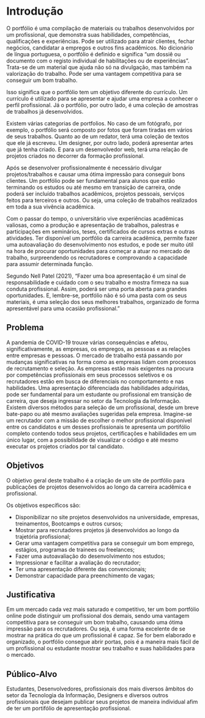 # Introdução

O portfólio é uma compilação de materiais ou trabalhos desenvolvidos por um profissional, que demonstra suas habilidades, competências, qualificações e experiências. Pode ser utilizado para atrair clientes, fechar negócios, candidatar a empregos e outros fins acadêmicos. No dicionário de língua portuguesa, o portfólio é definido e significa “um dossiê ou documento com o registo individual de habilitações ou de experiências”. Trata-se de um material que ajuda não só na divulgação, mas também na valorização do trabalho. Pode ser uma vantagem competitiva para se conseguir um bom trabalho. 

Isso significa que o portfólio tem um objetivo diferente do currículo. Um currículo é utilizado para se apresentar e ajudar uma empresa a conhecer o perfil profissional. Já o portfólio, por outro lado, é uma coleção de amostras de trabalhos já desenvolvidos. 

Existem várias categorias de portfolios. No caso de um fotógrafo, por exemplo, o portfólio será composto por fotos que foram tiradas em vários de seus trabalhos. Quanto ao de um redator, terá uma coleção de textos que ele já escreveu. Um designer, por outro lado, poderá apresentar artes que já tenha criado. E para um desenvolvedor web, terá uma relação de projetos criados no decorrer da formação profissional. 

Após se desenvolver profissionalmente é necessário divulgar projetos/trabalhos e causar uma ótima impressão para conseguir bons clientes. Um portfólio pode ser fundamental para alunos que estão terminando os estudos ou até mesmo em transição de carreira, onde poderá ser incluído trabalhos acadêmicos, projetos pessoais, serviços feitos para terceiros e outros. Ou seja, uma coleção de trabalhos realizados em toda a sua vivência acadêmica.

Com o passar do tempo, o universitário vive experiências acadêmicas valiosas, como a produção e apresentação de trabalhos, palestras e participações em seminários, teses, certificados de cursos extras e outras atividades. Ter disponível um portfólio da carreira acadêmica, permite fazer uma autoavaliação do desenvolvimento nos estudos, e pode ser muito útil na hora de procurar oportunidades para começar a atuar no mercado de trabalho, surpreendendo os recrutadores e comprovando a capacidade para assumir determinada função. 

Segundo Nell Patel (2021), “Fazer uma boa apresentação é um sinal de responsabilidade e cuidado com o seu trabalho e mostra firmeza na sua conduta profissional. Assim, poderá ser uma porta aberta para grandes oportunidades. E, lembre-se, portfólio não é só uma pasta com os seus materiais, é uma seleção dos seus melhores trabalhos, organizado de forma apresentável para uma ocasião profissional.”

## Problema


A pandemia de COVID-19 trouxe várias consequências e afetou, significativamente, as empresas, os empregos, as pessoas e as relações entre empresas e pessoas. O mercado de trabalho está passando por mudanças significativas na forma como as empresas lidam com processos de recrutamento e seleção. As empresas estão mais exigentes na procura por competências profissionais em seus processos seletivos e os recrutadores estão em busca de diferenciais no comportamento e nas habilidades. Uma apresentação diferenciada das habilidades adquiridas, pode ser fundamental para um estudante ou profissional em transição de carreira, que deseja ingressar no setor da Tecnologia da Informação. Existem diversos métodos para seleção de um profissional, desde um breve bate-papo ou até mesmo avaliações sugeridas pela empresa. Imagine-se um recrutador com a missão de escolher o melhor profissional disponível entre os candidatos e um desses profissionais te apresenta um portifólio completo contendo todos seus projetos, certificações e habilidades em um único lugar, com a possibilidade de visualizar o código e até mesmo executar os projetos criados por tal candidato. 


## Objetivos

O objetivo geral deste trabalho é a criação de um site de portfólio para publicações de projetos desenvolvidos ao longo da carreira acadêmica e profissional. 

Os objetivos específicos são: 
* Disponibilizar no site projetos desenvolvidos na universidade, empresas, treinamentos, Bootcamps e outros cursos;
* Mostrar para recrutadores projetos já desenvolvidos ao longo da trajetória profissional;
* Gerar uma vantagem competitiva para se conseguir um bom emprego, estágios, programas de trainees ou freelances; 
* Fazer uma autoavaliação do desenvolvimento nos estudos;
* Impressionar e facilitar a avaliação do recrutador;
* Ter uma apresentação diferente das convencionais;
* Demonstrar capacidade para preenchimento de vagas;


## Justificativa

Em um mercado cada vez mais saturado e competitivo, ter um bom portfólio online pode distinguir um profissional dos demais, sendo uma vantagem competitiva para se conseguir um bom trabalho, causando uma ótima impressão para os recrutadores. Ou seja, é uma forma excelente de se mostrar na prática do que um profissional é capaz. Se for bem elaborado e organizado, o portfólio consegue abrir portas, pois é a maneira mais fácil de um profissional ou estudante mostrar seu trabalho e suas habilidades para o mercado. 



## Público-Alvo

Estudantes, Desenvolvedores, profissionais dos mais diversos âmbitos do setor da Tecnologia da Informação, Designers e diversos outros profissionais que desejam publicar seus projetos de maneira individual afim de ter um portifólio de apresentação profissional.
